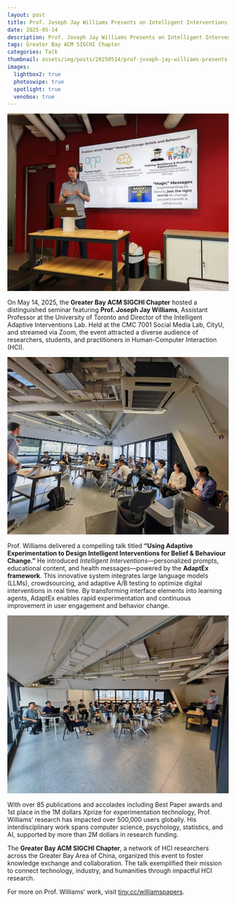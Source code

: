 ```yaml
---
layout: post
title: Prof. Joseph Jay Williams Presents on Intelligent Interventions for Behavior Change 
date: 2025-05-14
description: Prof. Joseph Jay Williams Presents on Intelligent Interventions for Behavior Change
tags: Greater Bay ACM SIGCHI Chapter
categories: Talk
thumbnail: assets/img/posts/20250514/prof-joseph-jay-williams-presents-on-intelligent-interventions-for-behavior-change.jpg
images:
  lightbox2: true
  photoswipe: true
  spotlight: true
  venobox: true
---
```


<div class="post_img">
  <img src="/assets/img/posts/20250514/prof-joseph-jay-williams-presents-on-intelligent-interventions-for-behavior-change.jpg" alt="" />
</div>

On May 14, 2025, the **Greater Bay ACM SIGCHI Chapter** hosted a distinguished seminar featuring **Prof. Joseph Jay Williams**, Assistant Professor at the University of Toronto and Director of the Intelligent Adaptive Interventions Lab. Held at the CMC 7001 Social Media Lab, CityU, and streamed via Zoom, the event attracted a diverse audience of researchers, students, and practitioners in Human-Computer Interaction (HCI).

<div class="post_img">
  <img src="/assets/img/posts/20250514/WeChatImage_20250514154222.jpg" alt="" />
</div>

Prof. Williams delivered a compelling talk titled **“Using Adaptive Experimentation to Design Intelligent Interventions for Belief & Behaviour Change.”** He introduced *Intelligent Interventions*—personalized prompts, educational content, and health messages—powered by the **AdaptEx framework**. This innovative system integrates large language models (LLMs), crowdsourcing, and adaptive A/B testing to optimize digital interventions in real time. By transforming interface elements into learning agents, AdaptEx enables rapid experimentation and continuous improvement in user engagement and behavior change.

<div class="post_img">
  <img src="/assets/img/posts/20250514/WeChatImage_20250514151409.jpg" alt="" />
</div>

With over 85 publications and accolades including Best Paper awards and 1st place in the 1M dollars Xprize for experimentation technology, Prof. Williams’ research has impacted over 500,000 users globally. His interdisciplinary work spans computer science, psychology, statistics, and AI, supported by more than 2M dollars in research funding.

The **Greater Bay ACM SIGCHI Chapter**, a network of HCI researchers across the Greater Bay Area of China, organized this event to foster knowledge exchange and collaboration. The talk exemplified their mission to connect technology, industry, and humanities through impactful HCI research.

For more on Prof. Williams’ work, visit [tiny.cc/williamspapers](tiny.cc/williamspapers).
